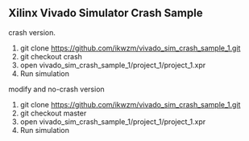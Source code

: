 Xilinx Vivado Simulator Crash Sample
------------------------------------

crash version.

1) git clone https://github.com/ikwzm/vivado_sim_crash_sample_1.git
2) git checkout crash
3) open vivado_sim_crash_sample_1/project_1/project_1.xpr
4) Run simulation

modify and no-crash version

1) git clone https://github.com/ikwzm/vivado_sim_crash_sample_1.git
2) git checkout master
3) open vivado_sim_crash_sample_1/project_1/project_1.xpr
4) Run simulation
